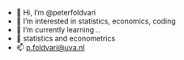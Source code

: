 - 👋 Hi, I’m @peterfoldvari
- 👀 I’m interested in statistics, economics, coding
- 🌱 I’m currently learning ..
- 💞️ statistics and econometrics
- 📫 p.foldvari@uva.nl

 
